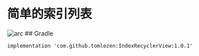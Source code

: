 # 简单的索引列表
<img src="https://github.com/tomlezen/IndexRecyclerView/blob/master/screenshot/ezgif.com-video-to-gif.gif?raw=true" alt="arc" style="max-width:100%;">
## Gradle

```
implementation 'com.github.tomlezen:IndexRecyclerView:1.0.1'
```
